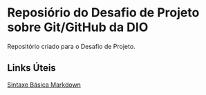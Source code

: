 # Reposiório do Desafio de Projeto sobre Git/GitHub da DIO
Repositório criado para o Desafio de Projeto.


## Links Úteis
[Sintaxe Básica Markdown](https://markdown.net.br/sintaxe-basica/)
